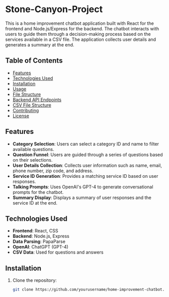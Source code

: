 # Stone-Canyon-Project

This is a home improvement chatbot application built with React for the frontend and Node.js/Express for the backend. The chatbot interacts with users to guide them through a decision-making process based on the services available in a CSV file. The application collects user details and generates a summary at the end.

## Table of Contents

- [Features](#features)
- [Technologies Used](#technologies-used)
- [Installation](#installation)
- [Usage](#usage)
- [File Structure](#file-structure)
- [Backend API Endpoints](#backend-api-endpoints)
- [CSV File Structure](#csv-file-structure)
- [Contributing](#contributing)
- [License](#license)

## Features

- **Category Selection**: Users can select a category ID and name to filter available questions.
- **Question Funnel**: Users are guided through a series of questions based on their selections.
- **User Details Collection**: Collects user information such as name, email, phone number, zip code, and address.
- **Service ID Generation**: Provides a matching service ID based on user responses.
- **Talking Prompts**: Uses OpenAI's GPT-4 to generate conversational prompts for the chatbot.
- **Summary Display**: Displays a summary of user responses and the service ID at the end.

## Technologies Used

- **Frontend**: React, CSS
- **Backend**: Node.js, Express
- **Data Parsing**: PapaParse
- **OpenAI**: ChatGPT (GPT-4)
- **CSV Data**: Used for questions and answers

## Installation

1. Clone the repository:
   ```bash
   git clone https://github.com/yourusername/home-improvement-chatbot.git
